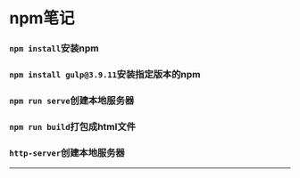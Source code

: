 # npm笔记
### `npm install`安装npm
### `npm install gulp@3.9.11`安装指定版本的npm
### `npm run serve`创建本地服务器
### `npm run build`打包成html文件
### `http-server`创建本地服务器
---